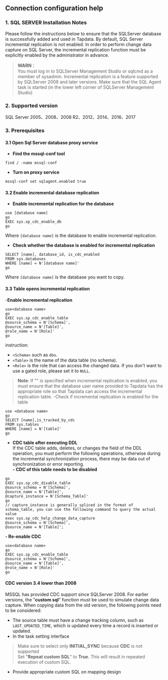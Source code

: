 ## **Connection configuration help**

### **1. SQL SERVER Installation Notes**

Please follow the instructions below to ensure that the SQLServer database is successfully added and used in Tapdata. By default, SQL Server incremental replication is not enabled. In order to perform change data capture on SQL Server, the incremental replication function must be explicitly enabled by the administrator in advance.

> **WARN**：<br>
> You must log in to SQLServer Management Studio or sqlcmd as a member of sysadmin.
> Incremental replication is a feature supported by SQLServer 2008 and later versions.
> Make sure that the SQL Agent task is started (in the lower left corner of SQLServer Management Studio)

### **2. Supported version**
SQL Server 2005、2008、2008 R2、2012、2014、2016、2017

### **3. Prerequisites**
#### **3.1 Open Sql Server database proxy service**
- **Find the mssql-conf tool**
```
find / -name mssql-conf
```
- **Turn on proxy service**
```
mssql-conf set sqlagent.enabled true
```

#### **3.2 Enable incremental database replication**
- **Enable incremental replication for the database**<br>
```
use [database name]
go
EXEC sys.sp_cdc_enable_db
go
```
Where `[database name]` is the database to enable incremental replication.<br>
- **Check whether the database is enabled for incremental replication**<br>
```
SELECT [name], database_id, is_cdc_enabled
FROM sys.databases
WHERE [name] = N'[database name]'
go
```
Where `[database name]` is the database you want to copy.<br>

#### **3.3 Table opens incremental replication**
-**Enable incremental replication**
```
use<database name>
go
EXEC sys.sp_cdc_enable_table
@source_schema = N'[Schema]',
@source_name = N'[Table]',
@role_name = N'[Role]'
go
```
instruction:
- `<Schema>` such as `dbo`.
- `<Table>` is the name of the data table (no schema).
- `<Role>` is the role that can access the changed data. If you don't want to use a gated role, please set it to `NULL`.
> **Note**:
>If "\" is specified when incremental replication is enabled, you must ensure that the database user name provided to Tapdata has the appropriate role so that Tapdata can access the incremental replication table.
-Check if incremental replication is enabled for the table<br>
```
use <database name>
go
SELECT [name],is_tracked_by_cdc
FROM sys.tables
WHERE [name] = N'[table]'
go
```
- **CDC table after executing DDL**<br>
If the CDC table adds, deletes, or changes the field of the DDL operation, you must perform the following operations, otherwise during the incremental synchronization process, there may be data out of synchronization or error reporting.<br>
**- CDC of this table needs to be disabled**<br>
```use<database name>
go
EXEC sys.sp_cdc_disable_table
@source_schema = N'[Schema]',
@source_name = N'[Table]',
@capture_instance = N'[Schema_Table]'
go
// capture_instance is generally spliced ​​in the format of schema_table, you can use the following command to query the actual value
exec sys.sp_cdc_help_change_data_capture
@source_schema = N'[Schema]',
@source_name = N'[Table]';
```
**- Re-enable CDC**<br>
```
use<database name>
go
EXEC sys.sp_cdc_enable_table
@source_schema = N'[Schema]',
@source_name = N'[Table]',
@role_name = N'[Role]'
go
```

#### **CDC version 3.4 lower than 2008**
MSSQL has provided CDC support since SQLServer 2008. For earlier versions, the "**custom sql**" function must be used to simulate change data capture. When copying data from the old version, the following points need to be considered:<br>
- The source table must have a change tracking column, such as `LAST_UPDATED_TIME`, which is updated every time a record is inserted or updated. <br>
- In the task setting interface<br>
>Make sure to select only **INITIAL_SYNC** because **CDC** is not supported<br>
>Set "**Repeat custom SQL**" to **True**. This will result in repeated execution of custom SQL. <br>
- Provide appropriate custom SQL on mapping design<br>









